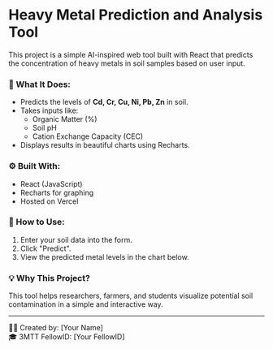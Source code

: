 # Heavy Metal Prediction and Analysis Tool

This project is a simple AI-inspired web tool built with React that predicts the concentration of heavy metals in soil samples based on user input.

### 🌱 What It Does:
- Predicts the levels of **Cd, Cr, Cu, Ni, Pb, Zn** in soil.
- Takes inputs like:
  - Organic Matter (%)
  - Soil pH
  - Cation Exchange Capacity (CEC)
- Displays results in beautiful charts using Recharts.

### ⚙️ Built With:
- React (JavaScript)
- Recharts for graphing
- Hosted on Vercel

### 🚀 How to Use:
1. Enter your soil data into the form.
2. Click "Predict".
3. View the predicted metal levels in the chart below.

### 💡 Why This Project?
This tool helps researchers, farmers, and students visualize potential soil contamination in a simple and interactive way.

---

👨‍💻 Created by: [Your Name]  
🎓 3MTT FellowID: [Your FellowID]
